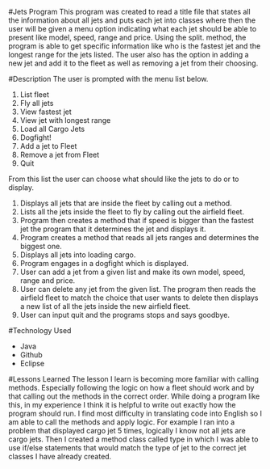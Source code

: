 #Jets Program
This program was created to read a title file that states all the information about all jets and puts each jet into classes 
where then the user will be given a menu option indicating what each jet should be able to present like model, speed, range 
and price. Using the split. method, the program is able to get specific information like who is the fastest jet and the 
longest range for the jets listed. The user also has the option in adding a new jet and add it to the fleet as well as 
removing a jet from their choosing. 


#Description
The user is prompted with the menu list below.
1. List fleet
2. Fly all jets
3. View fastest jet
4. View jet with longest range
5. Load all Cargo Jets
6. Dogfight!
7. Add a jet to Fleet
8. Remove a jet from Fleet
9. Quit

From this list the user can choose what should like the jets to do or to display. 

1. Displays all jets that are inside the fleet by calling out a method.
2. Lists all the jets inside the fleet to fly by calling out the airfield fleet.
3. Program then creates a method that if speed is bigger than the fastest jet the program that it determines the jet and 
displays it. 
4. Program creates a method that reads all jets ranges and determines the biggest one.
5. Displays all jets into loading cargo.
6. Program engages in a dogfight which is displayed. 
7. User can add a jet from a given list and make its own model, speed, range and price.
8. User can delete any jet from the given list. The program then reads the airfield fleet to match the choice that user wants 
to delete then displays a new list of all the jets inside the new airfield fleet. 
9. User can input quit and the programs stops and says goodbye. 

#Technology Used 
 - Java 
 - Github
 - Eclipse

#Lessons Learned 
The lesson I learn is becoming more familiar with calling methods. Especially following the logic on how a fleet should work and by that calling out the methods in the correct order. While doing a program like this, in my experience I think it is helpful to write out exactly how the program should run. I find most difficulty in translating code into English so I am able to call the methods and apply logic. For example I ran into a problem that displayed cargo jet 5 times, logically I know not all jets are cargo jets. Then I created a method class called type in which I was able to use if/else statements that would match the type of jet to the correct jet classes I have already created.




 